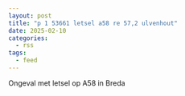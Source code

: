 ```yaml
---
layout: post
title: "p 1 53661 letsel a58 re 57,2 ulvenhout"
date: 2025-02-10
categories: 
  - rss
tags: 
  - feed
---
```


Ongeval met letsel op A58 in Breda
